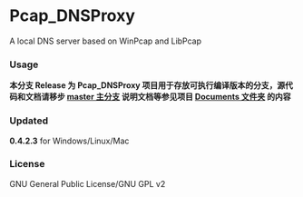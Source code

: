 ﻿Pcap_DNSProxy
=====
A local DNS server based on WinPcap and LibPcap

### Usage
**本分支 Release 为 Pcap_DNSProxy 项目用于存放可执行编译版本的分支，源代码和文档请移步 [master 主分支](https://github.com/chengr28/Pcap_DNSProxy) 说明文档等参见项目 [Documents 文件夹](https://github.com/chengr28/Pcap_DNSProxy/tree/master/Documents) 的内容**

### Updated
**0.4.2.3** for Windows/Linux/Mac

### License
GNU General Public License/GNU GPL v2
